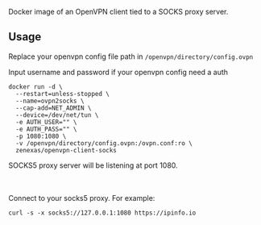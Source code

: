 
Docker image of an OpenVPN client tied to a SOCKS proxy server.

## Usage
Replace your openvpn config file path in `/openvpn/directory/config.ovpn`

Input username and password if your openvpn config need a auth

```
docker run -d \
  --restart=unless-stopped \
  --name=ovpn2socks \
  --cap-add=NET_ADMIN \
  --device=/dev/net/tun \
  -e AUTH_USER="" \
  -e AUTH_PASS="" \
  -p 1080:1080 \
  -v /openvpn/directory/config.ovpn:/ovpn.conf:ro \
  zenexas/openvpn-client-socks
```

SOCKS5 proxy server will be listening at port 1080.

<br/><br/>
Connect to your socks5 proxy. For example:

````
curl -s -x socks5://127.0.0.1:1080 https://ipinfo.io
````
